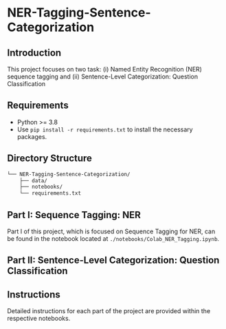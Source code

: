 # NER-Tagging-Sentence-Categorization

## Introduction
This project focuses on two task: (i) Named Entity Recognition (NER) sequence tagging and (ii) Sentence-Level Categorization: Question Classification

## Requirements
- Python >= 3.8
- Use `pip install -r requirements.txt` to install the necessary packages.

## Directory Structure
```bash
└── NER-Tagging-Sentence-Categorization/
    ├── data/
    ├── notebooks/
    └── requirements.txt
```

## Part I: Sequence Tagging: NER
Part I of this project, which is focused on Sequence Tagging for NER, can be found in the notebook located at `./notebooks/Colab_NER_Tagging.ipynb`.

## Part II: Sentence-Level Categorization: Question Classification

<TODO>

## Instructions
Detailed instructions for each part of the project are provided within the respective notebooks. 


